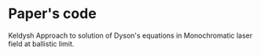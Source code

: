 # Paper's code
Keldysh Approach to solution of Dyson's equations in Monochromatic laser field at ballistic limit.
